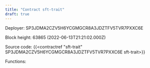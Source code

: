 ```yaml
---
title: "Contract sft-trait"
draft: true
---
```

Deployer: SP3JDMA2CZV5H6YCGMGCR8A3JDZTFV5TVR7PXXC6E


 



Block height: 63865 (2022-06-13T21:21:02.000Z)

Source code: {{<contractref "sft-trait" SP3JDMA2CZV5H6YCGMGCR8A3JDZTFV5TVR7PXXC6E sft-trait>}}

Functions:


